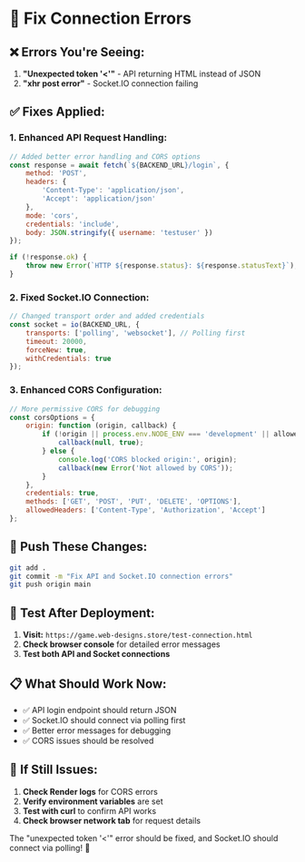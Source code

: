 # 🔧 Fix Connection Errors

## ❌ Errors You're Seeing:

1. **"Unexpected token '<'"** - API returning HTML instead of JSON
2. **"xhr post error"** - Socket.IO connection failing

## ✅ Fixes Applied:

### **1. Enhanced API Request Handling:**
```javascript
// Added better error handling and CORS options
const response = await fetch(`${BACKEND_URL}/login`, {
    method: 'POST',
    headers: { 
        'Content-Type': 'application/json',
        'Accept': 'application/json'
    },
    mode: 'cors',
    credentials: 'include',
    body: JSON.stringify({ username: 'testuser' })
});

if (!response.ok) {
    throw new Error(`HTTP ${response.status}: ${response.statusText}`);
}
```

### **2. Fixed Socket.IO Connection:**
```javascript
// Changed transport order and added credentials
const socket = io(BACKEND_URL, {
    transports: ['polling', 'websocket'], // Polling first
    timeout: 20000,
    forceNew: true,
    withCredentials: true
});
```

### **3. Enhanced CORS Configuration:**
```javascript
// More permissive CORS for debugging
const corsOptions = {
    origin: function (origin, callback) {
        if (!origin || process.env.NODE_ENV === 'development' || allowedOrigins.indexOf(origin) !== -1) {
            callback(null, true);
        } else {
            console.log('CORS blocked origin:', origin);
            callback(new Error('Not allowed by CORS'));
        }
    },
    credentials: true,
    methods: ['GET', 'POST', 'PUT', 'DELETE', 'OPTIONS'],
    allowedHeaders: ['Content-Type', 'Authorization', 'Accept']
};
```

## 🚀 Push These Changes:

```bash
git add .
git commit -m "Fix API and Socket.IO connection errors"
git push origin main
```

## 🧪 Test After Deployment:

1. **Visit:** `https://game.web-designs.store/test-connection.html`
2. **Check browser console** for detailed error messages
3. **Test both API and Socket connections**

## 📋 What Should Work Now:

- ✅ API login endpoint should return JSON
- ✅ Socket.IO should connect via polling first
- ✅ Better error messages for debugging
- ✅ CORS issues should be resolved

## 🚨 If Still Issues:

1. **Check Render logs** for CORS errors
2. **Verify environment variables** are set
3. **Test with curl** to confirm API works
4. **Check browser network tab** for request details

The "unexpected token '<'" error should be fixed, and Socket.IO should connect via polling! 🎯 